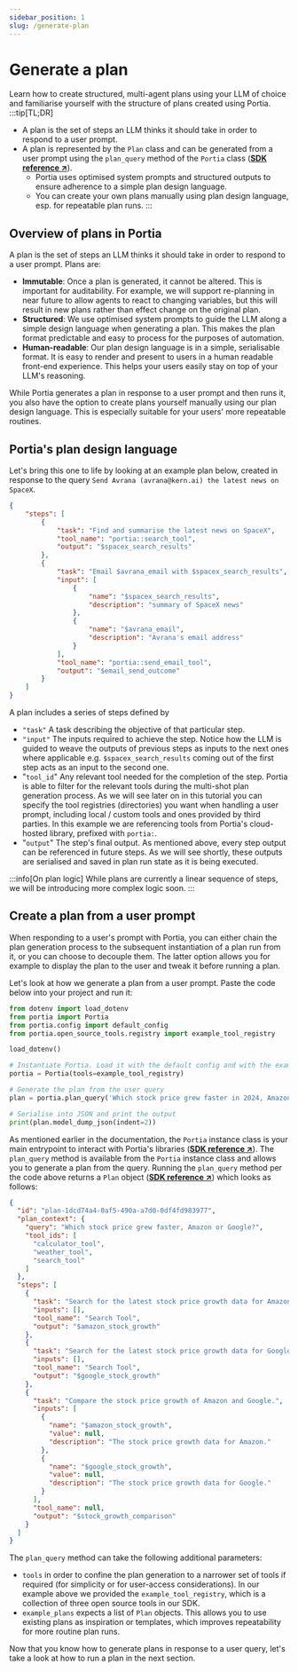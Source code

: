 ```yaml
---
sidebar_position: 1
slug: /generate-plan
---
```


# Generate a plan
Learn how to create structured, multi-agent plans using your LLM of choice and familiarise yourself with the structure of plans created using Portia.
:::tip[TL;DR]
- A plan is the set of steps an LLM thinks it should take in order to respond to a user prompt.
- A plan is represented by the `Plan` class and can be generated from a user prompt using the `plan_query` method of the `Portia` class (<a href="/SDK/portia/portia" target="_blank">**SDK reference ↗**</a>).
    - Portia uses optimised system prompts and structured outputs to ensure adherence to a simple plan design language.
    - You can create your own plans manually using plan design language, esp. for repeatable plan runs.
:::

## Overview of plans in Portia
A plan is the set of steps an LLM thinks it should take in order to respond to a user prompt. Plans are:
- **Immutable**: Once a plan is generated, it cannot be altered. This is important for auditability. For example, we will support re-planning in near future to allow agents to react to changing variables, but this will result in new plans rather than effect change on the original plan.
- **Structured**: We use optimised system prompts to guide the LLM along a simple design language when generating a plan. This makes the plan format predictable and easy to process for the purposes of automation.
- **Human-readable**: Our plan design language is in a simple, serialisable format. It is easy to render and present to users in a human readable front-end experience. This helps your users easily stay on top of your LLM's reasoning.

While Portia generates a plan in response to a user prompt and then runs it, you also have the option to create plans yourself manually using our plan design language. This is especially suitable for your users' more repeatable routines.

## Portia's plan design language
Let's bring this one to life by looking at an example plan below, created in response to the query `Send Avrana (avrana@kern.ai) the latest news on SpaceX`.
```json title="plan.json"
{
    "steps": [
        {
            "task": "Find and summarise the latest news on SpaceX",
            "tool_name": "portia::search_tool",
            "output": "$spacex_search_results"
        },
        {
            "task": "Email $avrana_email with $spacex_search_results",
            "input": [
                {
                    "name": "$spacex_search_results",
                    "description": "summary of SpaceX news"
                },
                {
                    "name": "$avrana_email",
                    "description": "Avrana's email address"                    
                }
            ],
            "tool_name": "portia::send_email_tool",
            "output": "$email_send_outcome"
        }
    ]
}
```

A plan includes a series of steps defined by 
- `"task"` A task describing the objective of that particular step.
- `"input"` The inputs required to achieve the step. Notice how the LLM is guided to weave the outputs of previous steps as inputs to the next ones where applicable e.g. `$spacex_search_results` coming out of the first step acts as an input to the second one.
- "`tool_id`" Any relevant tool needed for the completion of the step. Portia is able to filter for the relevant tools during the multi-shot plan generation process. As we will see later on in this tutorial you can specify the tool registries (directories) you want when handling a user prompt, including local / custom tools and ones provided by third parties. In this example we are referencing tools from Portia's cloud-hosted library, prefixed with `portia:`. 
- "`output`" The step's final output. As mentioned above, every step output can be referenced in future steps. As we will see shortly, these outputs are serialised and saved in plan run state as it is being executed.

:::info[On plan logic]
While plans are currently a linear sequence of steps, we will be introducing more complex logic soon.
:::

## Create a plan from a user prompt
When responding to a user's prompt with Portia, you can either chain the plan generation process to the subsequent instantiation of a plan run from it, or you can choose to decouple them. The latter option allows you for example to display the plan to the user and tweak it before running a plan.

Let's look at how we generate a plan from a user prompt. Paste the code below into your project and run it:
```python title="main.py"
from dotenv import load_dotenv
from portia import Portia
from portia.config import default_config
from portia.open_source_tools.registry import example_tool_registry

load_dotenv()

# Instantiate Portia. Load it with the default config and with the example tools.
portia = Portia(tools=example_tool_registry)

# Generate the plan from the user query
plan = portia.plan_query('Which stock price grew faster in 2024, Amazon or Google?')

# Serialise into JSON and print the output
print(plan.model_dump_json(indent=2))
```

As mentioned earlier in the documentation, the `Portia` instance class is your main entrypoint to interact with Portia's libraries (<a href="/SDK/portia/portia" target="_blank">**SDK reference ↗**</a>). The `plan_query` method is available from the `Portia` instance class and allows you to generate a plan from the query. Running the `plan_query` method per the code above returns a `Plan` object (<a href="/SDK/portia/plan" target="_blank">**SDK reference ↗**</a>) which looks as follows:
```json title="plan.json"
{
  "id": "plan-1dcd74a4-0af5-490a-a7d0-0df4fd983977",
  "plan_context": {
    "query": "Which stock price grew faster, Amazon or Google?",
    "tool_ids": [
      "calculator_tool",
      "weather_tool",
      "search_tool"
    ]
  },
  "steps": [
    {
      "task": "Search for the latest stock price growth data for Amazon.",
      "inputs": [],
      "tool_name": "Search Tool",
      "output": "$amazon_stock_growth"
    },
    {
      "task": "Search for the latest stock price growth data for Google.",
      "inputs": [],
      "tool_name": "Search Tool",
      "output": "$google_stock_growth"
    },
    {
      "task": "Compare the stock price growth of Amazon and Google.",
      "inputs": [
        {
          "name": "$amazon_stock_growth",
          "value": null,
          "description": "The stock price growth data for Amazon."
        },
        {
          "name": "$google_stock_growth",
          "value": null,
          "description": "The stock price growth data for Google."
        }
      ],
      "tool_name": null,
      "output": "$stock_growth_comparison"
    }
  ]
}
```

The `plan_query` method can take the following additional parameters:
- `tools` in order to confine the plan generation to a narrower set of tools if required (for simplicity or for user-access considerations). In our example above we provided the `example_tool_registry`, which is a collection of three open source tools in our SDK.
- `example_plans` expects a list of `Plan` objects. This allows you to use existing plans as inspiration or templates, which improves repeatability for more routine plan runs.

Now that you know how to generate plans in response to a user query, let's take a look at how to run a plan in the next section.

